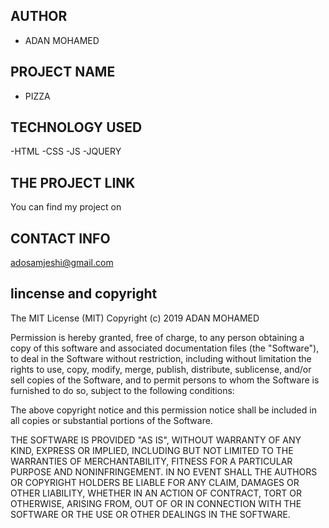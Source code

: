 ## AUTHOR
- ADAN MOHAMED

## PROJECT NAME
- PIZZA

## TECHNOLOGY USED
 -HTML
 -CSS
 -JS
 -JQUERY
 ## THE PROJECT LINK

  You can find my project on 
## CONTACT INFO

adosamjeshi@gmail.com

## lincense and copyright

The MIT License (MIT) Copyright (c) 2019 ADAN MOHAMED

Permission is hereby granted, free of charge, to any person obtaining a copy of this software and associated documentation files (the "Software"), to deal in the Software without restriction, including without limitation the rights to use, copy, modify, merge, publish, distribute, sublicense, and/or sell copies of the Software, and to permit persons to whom the Software is furnished to do so, subject to the following conditions:

The above copyright notice and this permission notice shall be included in all copies or substantial portions of the Software.

THE SOFTWARE IS PROVIDED "AS IS", WITHOUT WARRANTY OF ANY KIND, EXPRESS OR IMPLIED, INCLUDING BUT NOT LIMITED TO THE WARRANTIES OF MERCHANTABILITY, FITNESS FOR A PARTICULAR PURPOSE AND NONINFRINGEMENT. IN NO EVENT SHALL THE AUTHORS OR COPYRIGHT HOLDERS BE LIABLE FOR ANY CLAIM, DAMAGES OR OTHER LIABILITY, WHETHER IN AN ACTION OF CONTRACT, TORT OR OTHERWISE, ARISING FROM, OUT OF OR IN CONNECTION WITH THE SOFTWARE OR THE USE OR OTHER DEALINGS IN THE SOFTWARE.